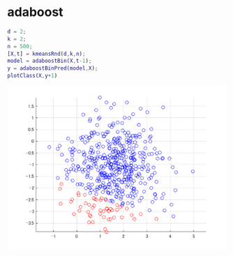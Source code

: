 # adaboost
```matlab
d = 2;
k = 2;
n = 500;
[X,t] = kmeansRnd(d,k,n);
model = adaboostBin(X,t-1);
y = adaboostBinPred(model,X);
plotClass(X,y+1)
```

![figure_0.png](adaboostBin_demo_images/figure_0.png)

